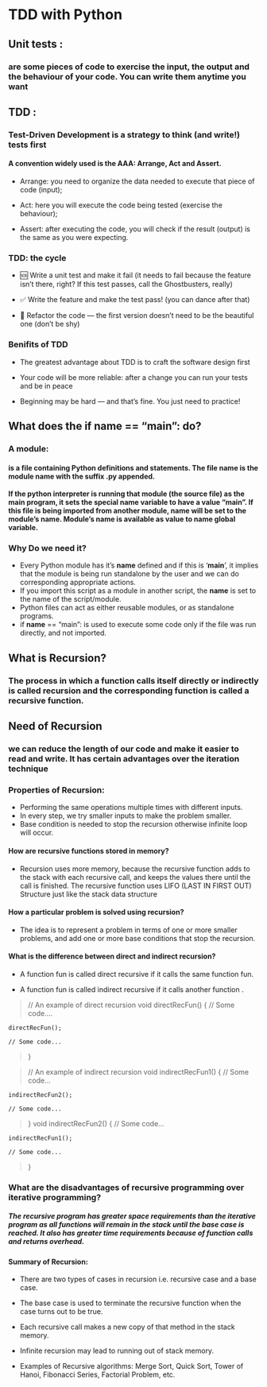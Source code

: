 # TDD with Python

## Unit tests :

### are some pieces of code to exercise the input, the output and the behaviour of your code. You can write them anytime you want

## TDD :

###  Test-Driven Development is a strategy to think (and write!) tests first

#### A convention widely used is the AAA: Arrange, Act and Assert.
- Arrange: you need to organize the data needed to execute that piece of code (input);

- Act: here you will execute the code being tested (exercise the behaviour);

- Assert: after executing the code, you will check if the result (output) is the same as you were expecting.

### TDD: the cycle
- 🆘 Write a unit test and make it fail (it needs to fail because the feature isn’t there, right? If this test passes, call the Ghostbusters, really)

- ✅ Write the feature and make the test pass! (you can dance after that)
 
- 🔵 Refactor the code — the first version doesn’t need to be the beautiful one (don’t be shy)

### Benifits of TDD

- The greatest advantage about TDD is to craft the  software design first

- Your code will be more reliable: after a change you can run your tests and be in peace

- Beginning may be hard — and that’s fine. You just need to practice!

## What does the if __name__ == “__main__”: do?

### A module: 
#### is a file containing Python definitions and statements. The file name is the module name with the suffix .py appended. 

**If the python interpreter is running that module (the source file) as the main program, it sets the special __name__ variable to have a value “__main__”. If this file is being imported from another module, __name__ will be set to the module’s name. Module’s name is available as value to __name__ global variable.**

### Why Do we need it?

- Every Python module has it’s __name__ defined and if this is ‘__main__’, it implies that the module is being run standalone by the user and we can do corresponding appropriate actions.
- If you import this script as a module in another script, the __name__ is set to the name of the script/module.
- Python files can act as either reusable modules, or as standalone programs.
- if __name__ == “main”: is used to execute some code only if the file was run directly, and not imported.

## What is Recursion? 

### The process in which a function calls itself directly or indirectly is called recursion and the corresponding function is called a recursive function. 

## Need of Recursion

### we can reduce the length of our code and make it easier to read and write. It has certain advantages over the iteration technique 

### Properties of Recursion:

- Performing the same operations multiple times with different inputs.
- In every step, we try smaller inputs to make the problem smaller.
- Base condition is needed to stop the recursion otherwise infinite loop will occur.

#### How are recursive functions stored in memory?

- Recursion uses more memory, because the recursive function adds to the stack with each recursive call, and keeps the values there until the call is finished. The recursive function uses LIFO (LAST IN FIRST OUT) Structure just like the stack data structure

#### How a particular problem is solved using recursion? 

- The idea is to represent a problem in terms of one or more smaller problems, and add one or more base conditions that stop the recursion.

#### What is the difference between direct and indirect recursion? 

- A function fun is called direct recursive if it calls the same function fun.

- A function fun is called indirect recursive if it calls another function .

>//
 An example of direct recursion
 void directRecFun()
 {
    // Some code....

    directRecFun();

    // Some code...
 > }

>// An example of indirect recursion
>void indirectRecFun1()
 > {
    // Some code...

    indirectRecFun2();

    // Some code...
 > }
> void indirectRecFun2()
 > {
   > // Some code...

    indirectRecFun1();

    // Some code...
 > }

### What are the disadvantages of recursive programming over iterative programming? 

##### The recursive program has greater space requirements than the iterative program as all functions will remain in the stack until the base case is reached. It also has greater time requirements because of function calls and returns overhead.


#### Summary of Recursion:

- There are two types of cases in recursion i.e. recursive case and a base case.

- The base case is used to terminate the recursive function when the case turns out to be true.

- Each recursive call makes a new copy of that method in the stack memory.

- Infinite recursion may lead to running out of stack memory.

- Examples of Recursive algorithms: Merge Sort, Quick Sort, Tower of Hanoi, Fibonacci Series, Factorial Problem, etc.




